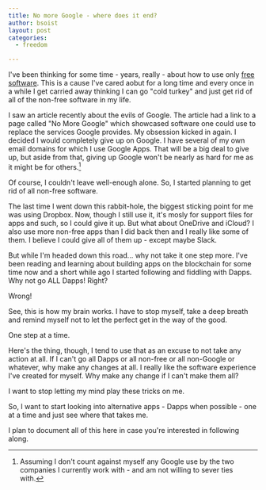 ```yaml
---
title: No more Google - where does it end?
author: bsoist
layout: post
categories:
  - freedom

---
```


I've been thinking for some time - years, really - about how to use only [free software]. This is a cause I've cared aobut for a long time and every once in a while I get carried away thinking I can go "cold turkey" and just get rid of all of the non-free software in my life. 

I saw an article recently about the evils of Google. The article had a link to a page called "No More Google" which showcased software one could use to replace the services Google provides. My obsession kicked in again. I decided I would completely give up on Google. I have several of my own email domains for which I use Google Apps. That will be a big deal to give up, but aside from that, giving up Google won't be nearly as hard for me as it might be for others.[^1] 

Of course, I couldn't leave well-enough alone. So, I started planning to get rid of all non-free software. 

The last time I went down this rabbit-hole, the biggest sticking point for me was using Dropbox. Now, though I still use it, it's mosly for support files for apps and such, so I could give it up. But what about OneDrive and iCloud? I also use more non-free apps than I did back then and I really like some of them. I believe I could give all of them up - except maybe Slack.

But while I'm headed down this road... why not take it one step more. I've been reading and learning about building apps on the blockchain for some time now and a short while ago I started following and fiddling with Dapps. Why not go ALL Dapps! Right?

Wrong!

See, this is how my brain works. I have to stop myself, take a deep breath and remind myself not to let the perfect get in the way of the good. 

One step at a time.

Here's the thing, though, I tend to use that as an excuse to not take any action at all. If I can't go all Dapps or all non-free or all non-Google or whatever, why make any changes at all. I really like the software experience I've created for myself. Why make any change if I can't make them all?

I want to stop letting my mind play these tricks on me.

So, I want to start looking into alternative apps - Dapps when possible - one at a time and just see where that takes me.

I plan to document all of this here in case you're interested in following along. 

[^1]: Assuming I don't count against myself any Google use by the two companies I currently work with - and am not willing to sever ties with.

[free software]: https://www.fsf.org/

